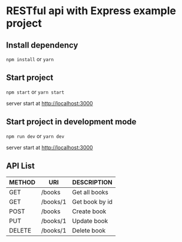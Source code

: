 # RESTful api with Express example project #

## Install dependency ##

`npm install` or `yarn`

## Start project ##

`npm start` or `yarn start`

server start at [http://localhost:3000](http://localhost:3000)

## Start project in development mode ##

`npm run dev` or `yarn dev`

server start at [http://localhost:3000](http://localhost:3000)

## API List ##

|METHOD|URI|DESCRIPTION|
|---|---|---|
|GET|/books|Get all books|
|GET|/books/1|Get book by id|
|POST|/books|Create book|
|PUT|/books/1|Update book|
|DELETE|/books/1|Delete book|